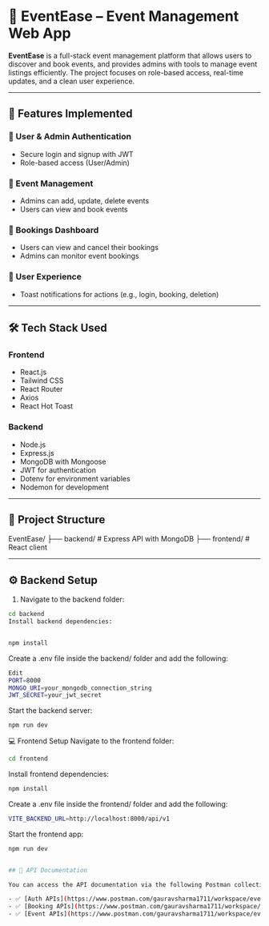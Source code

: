 # 🎉 EventEase – Event Management Web App

**EventEase** is a full-stack event management platform that allows users to discover and book events, and provides admins with tools to manage event listings efficiently. The project focuses on role-based access, real-time updates, and a clean user experience.

---

## 🚀 Features Implemented

### 👤 User & Admin Authentication
- Secure login and signup with JWT
- Role-based access (User/Admin)

### 📅 Event Management
- Admins can add, update, delete events
- Users can view and book events

### 📄 Bookings Dashboard
- Users can view and cancel their bookings
- Admins can monitor event bookings

### 🔔 User Experience
- Toast notifications for actions (e.g., login, booking, deletion)


---

## 🛠 Tech Stack Used

### Frontend
- React.js
- Tailwind CSS
- React Router
- Axios
- React Hot Toast

### Backend
- Node.js
- Express.js
- MongoDB with Mongoose
- JWT for authentication
- Dotenv for environment variables
- Nodemon for development

---

## 📂 Project Structure

EventEase/
├── backend/ # Express API with MongoDB
├── frontend/ # React client



---

## ⚙️ Backend Setup

1. Navigate to the backend folder:

```bash
cd backend
Install backend dependencies:


npm install

```

Create a .env file inside the backend/ folder and add the following:

```bash
Edit
PORT=8000
MONGO_URI=your_mongodb_connection_string
JWT_SECRET=your_jwt_secret
```
Start the backend server:

```bash
npm run dev
```

💻 Frontend Setup
Navigate to the frontend folder:

```bash
cd frontend
```
Install frontend dependencies:

```bash
npm install
```

Create a .env file inside the frontend/ folder and add the following:

```bash
VITE_BACKEND_URL=http://localhost:8000/api/v1
```

Start the frontend app:

```bash
npm run dev


## 📩 API Documentation

You can access the API documentation via the following Postman collections:

- ✅ [Auth APIs](https://www.postman.com/gauravsharma1711/workspace/eventease/collection/36921467-d2b6485d-4c74-4ecd-b976-d921b0304ced)
- ✅ [Booking APIs](https://www.postman.com/gauravsharma1711/workspace/eventease/collection/36921467-38fad699-fef1-4be4-b468-018b69cc059e)
- ✅ [Event APIs](https://www.postman.com/gauravsharma1711/workspace/eventease/collection/36921467-85b8fd8d-e9c9-40b1-b065-fd51245032c2)
